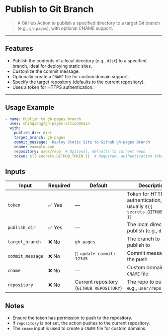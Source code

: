 # Publish to Git Branch

> A GitHub Action to publish a specified directory to a target Git branch (e.g., `gh-pages`), with optional CNAME support.

---

## Features

- Publish the contents of a local directory (e.g., `dist`) to a specified branch, ideal for deploying static sites.
- Customize the commit message.
- Optionally create a `CNAME` file for custom domain support.
- Specify the target repository (defaults to the current repository).
- Uses a token for HTTPS authentication.

---

## Usage Example

```yaml
- name: Publish to gh-pages branch
  uses: chihqiang/gh-pages-action@main
  with:
    publish_dir: dist
    target_branch: gh-pages
    commit_message: 'Deploy Static Site to Github gh-pages Branch'
    cname: example.com
    repository: user/repo  # Optional, defaults to current repo
    token: ${{ secrets.GITHUB_TOKEN }}  # Required, authentication token
```

## Inputs

| Input            | Required | Default                                  | Description                                                  |
| ---------------- | -------- | ---------------------------------------- | ------------------------------------------------------------ |
| `token`          | ✅ Yes    | —                                        | Token for HTTPS authentication, usually `${{ secrets.GITHUB_TOKEN }}` |
| `publish_dir`    | ✅ Yes    | —                                        | The local directory to publish (e.g., `dist`)                |
| `target_branch`  | ❌ No     | `gh-pages`                               | The branch to publish to                                     |
| `commit_message` | ❌ No     | `🔄 update commit: 12345`                 | Commit message for the push                                  |
| `cname`          | ❌ No     | —                                        | Custom domain for a `CNAME` file                             |
| `repository`     | ❌ No     | Current repository (`GITHUB_REPOSITORY`) | The repo to push to, e.g., `user/repo`                       |

## Notes

- Ensure the token has permission to push to the repository.
- If `repository` is not set, the action pushes to the current repository.
- The `cname` input is used to create a `CNAME` file for custom domains.
